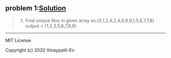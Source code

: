## problem 1:[Solution](uniqueNo.java)
> 1. Find unique Nos in given array ex:{5,1,2,4,2,4,8,9,9,1,5,6,7,7,8} <br>
      output = {1,2,3,5,6,7,8,9}
----------------------------------------------------------------------------------
MIT License

Copyright (c) 2020 Vinaypatil-Ev